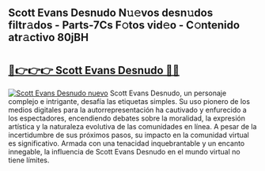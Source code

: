 ## Scott Evans Desnudo N𝚞𝚎vos desn𝚞dos filtr𝚊dos - Parts-7Cs F𝚘tos vid𝚎o - C𝚘ntenido atr𝚊ctivo 80jBH

# <h2><a href="http://mb0hzz.tromn.icu/?c=Scott+Evans+Desnudo">🔗👉👉👉 Scott Evans Desnudo 🔗🔗</a></h2>

[![Scott Evans Desnudo nuevo](https://i.imgur.com/pEAQMta.gif)](http://mb0hzz.tromn.icu/?c=Scott+Evans+Desnudo)
Scott Evans Desnudo, un personaje complejo e intrigante, desafía las etiquetas simples. Su uso pionero de los medios digitales para la autorrepresentación ha cautivado y enfurecido a los espectadores, encendiendo debates sobre la moralidad, la expresión artística y la naturaleza evolutiva de las comunidades en línea. A pesar de la incertidumbre de sus próximos pasos, su impacto en la comunidad virtual es significativo. Armada con una tenacidad inquebrantable y un encanto innegable, la influencia de Scott Evans Desnudo en el mundo virtual no tiene límites.
